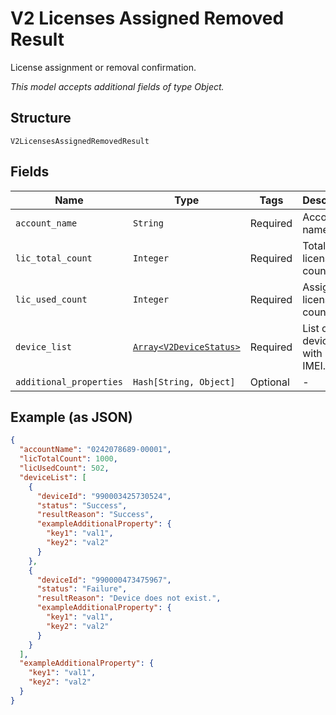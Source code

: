 
# V2 Licenses Assigned Removed Result

License assignment or removal confirmation.

*This model accepts additional fields of type Object.*

## Structure

`V2LicensesAssignedRemovedResult`

## Fields

| Name | Type | Tags | Description |
|  --- | --- | --- | --- |
| `account_name` | `String` | Required | Account name. |
| `lic_total_count` | `Integer` | Required | Total license count. |
| `lic_used_count` | `Integer` | Required | Assigned license count. |
| `device_list` | [`Array<V2DeviceStatus>`](../../doc/models/v2-device-status.md) | Required | List of devices with id in IMEI. |
| `additional_properties` | `Hash[String, Object]` | Optional | - |

## Example (as JSON)

```json
{
  "accountName": "0242078689-00001",
  "licTotalCount": 1000,
  "licUsedCount": 502,
  "deviceList": [
    {
      "deviceId": "990003425730524",
      "status": "Success",
      "resultReason": "Success",
      "exampleAdditionalProperty": {
        "key1": "val1",
        "key2": "val2"
      }
    },
    {
      "deviceId": "990000473475967",
      "status": "Failure",
      "resultReason": "Device does not exist.",
      "exampleAdditionalProperty": {
        "key1": "val1",
        "key2": "val2"
      }
    }
  ],
  "exampleAdditionalProperty": {
    "key1": "val1",
    "key2": "val2"
  }
}
```

